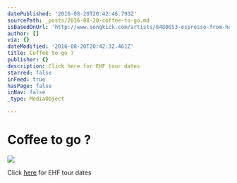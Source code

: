 ```yaml
---
datePublished: '2016-08-20T20:42:46.793Z'
sourcePath: _posts/2016-08-20-coffee-to-go.md
isBasedOnUrl: 'http://www.songkick.com/artists/8480653-espresso-from-hell'
author: []
via: {}
dateModified: '2016-08-20T20:42:32.461Z'
title: Coffee to go ?
publisher: {}
description: Click here for EHF tour dates
starred: false
inFeed: true
hasPage: false
inNav: false
_type: MediaObject

---
```

# Coffee to go ?
![](https://the-grid-user-content.s3-us-west-2.amazonaws.com/ccc10feb-a1fe-4305-b22f-88de92a1c09c.png)

Click [here][0] for EHF tour dates

[0]: http://www.songkick.com/artists/8480653-espresso-from-hell "new"